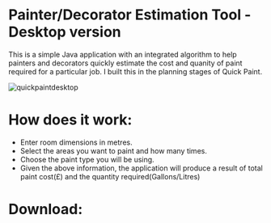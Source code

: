 # Painter/Decorator Estimation Tool - Desktop version

This is a simple Java application with an integrated algorithm to help painters and decorators quickly estimate the cost and
quanity of paint required for a particular job. I built this in the planning stages of Quick Paint.

![quickpaintdesktop](https://user-images.githubusercontent.com/57268763/74553834-0b131780-4f50-11ea-87b0-73141817d4d8.PNG)

# How does it work:

* Enter room dimensions in metres.
* Select the areas you want to paint and how many times.
* Choose the paint type you will be using.
* Given the above information, the application will produce a result of total paint cost(£) and the quantity required(Gallons/Litres)

# Download:


